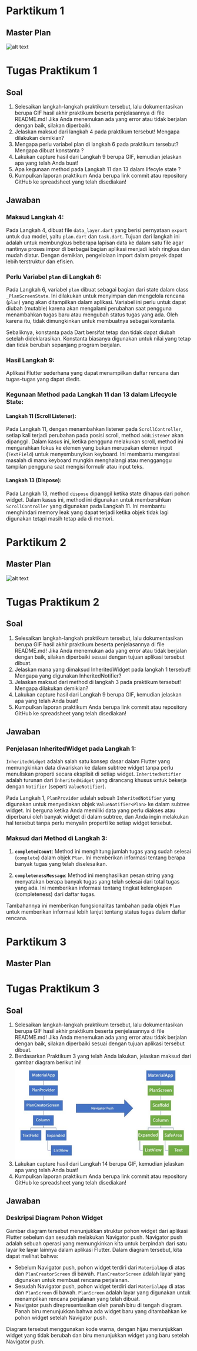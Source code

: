 # Parktikum 1

## Master Plan

![alt text](img/Praktikum1.gif)

# Tugas Praktikum 1

## Soal

1. Selesaikan langkah-langkah praktikum tersebut, lalu dokumentasikan berupa GIF hasil akhir praktikum beserta penjelasannya di file README.md! Jika Anda menemukan ada yang error atau tidak berjalan dengan baik, silakan diperbaiki.
2. Jelaskan maksud dari langkah 4 pada praktikum tersebut! Mengapa dilakukan demikian?
3. Mengapa perlu variabel plan di langkah 6 pada praktikum tersebut? Mengapa dibuat konstanta ?
4. Lakukan capture hasil dari Langkah 9 berupa GIF, kemudian jelaskan apa yang telah Anda buat!
5. Apa kegunaan method pada Langkah 11 dan 13 dalam lifecyle state ?
6. Kumpulkan laporan praktikum Anda berupa link commit atau repository GitHub ke spreadsheet yang telah disediakan!

## Jawaban

### Maksud Langkah 4:

Pada Langkah 4, dibuat file `data_layer.dart` yang berisi pernyataan `export` untuk dua model, yaitu `plan.dart` dan `task.dart`. Tujuan dari langkah ini adalah untuk membungkus beberapa lapisan data ke dalam satu file agar nantinya proses impor di berbagai bagian aplikasi menjadi lebih ringkas dan mudah diatur. Dengan demikian, pengelolaan import dalam proyek dapat lebih terstruktur dan efisien.

### Perlu Variabel `plan` di Langkah 6:

Pada Langkah 6, variabel `plan` dibuat sebagai bagian dari state dalam class `_PlanScreenState`. Ini dilakukan untuk menyimpan dan mengelola rencana (`plan`) yang akan ditampilkan dalam aplikasi. Variabel ini perlu untuk dapat diubah (mutable) karena akan mengalami perubahan saat pengguna menambahkan tugas baru atau mengubah status tugas yang ada. Oleh karena itu, tidak dimungkinkan untuk membuatnya sebagai konstanta.

Sebaliknya, konstanta pada Dart bersifat tetap dan tidak dapat diubah setelah dideklarasikan. Konstanta biasanya digunakan untuk nilai yang tetap dan tidak berubah sepanjang program berjalan.

### Hasil Langkah 9:

Aplikasi Flutter sederhana yang dapat menampilkan daftar rencana dan tugas-tugas yang dapat diedit.

### Kegunaan Method pada Langkah 11 dan 13 dalam Lifecycle State:

#### Langkah 11 (Scroll Listener):

Pada Langkah 11, dengan menambahkan listener pada `ScrollController`, setiap kali terjadi perubahan pada posisi scroll, method `addListener` akan dipanggil. Dalam kasus ini, ketika pengguna melakukan scroll, method ini mengarahkan fokus ke elemen yang bukan merupakan elemen input (`TextField`) untuk menyembunyikan keyboard. Ini membantu mengatasi masalah di mana keyboard mungkin menghalangi atau mengganggu tampilan pengguna saat mengisi formulir atau input teks.

#### Langkah 13 (Dispose):

Pada Langkah 13, method `dispose` dipanggil ketika state dihapus dari pohon widget. Dalam kasus ini, method ini digunakan untuk membersihkan `ScrollController` yang digunakan pada Langkah 11. Ini membantu menghindari memory leak yang dapat terjadi ketika objek tidak lagi digunakan tetapi masih tetap ada di memori.

# Parktikum 2

## Master Plan

![alt text](img/Praktikum2.gif)

# Tugas Praktikum 2

## Soal

1. Selesaikan langkah-langkah praktikum tersebut, lalu dokumentasikan berupa GIF hasil akhir praktikum beserta penjelasannya di file README.md! Jika Anda menemukan ada yang error atau tidak berjalan dengan baik, silakan diperbaiki sesuai dengan tujuan aplikasi tersebut dibuat.
2. Jelaskan mana yang dimaksud InheritedWidget pada langkah 1 tersebut! Mengapa yang digunakan InheritedNotifier?
3. Jelaskan maksud dari method di langkah 3 pada praktikum tersebut! Mengapa dilakukan demikian?
4. Lakukan capture hasil dari Langkah 9 berupa GIF, kemudian jelaskan apa yang telah Anda buat!
5. Kumpulkan laporan praktikum Anda berupa link commit atau repository GitHub ke spreadsheet yang telah disediakan!

## Jawaban

### Penjelasan InheritedWidget pada Langkah 1:

`InheritedWidget` adalah salah satu konsep dasar dalam Flutter yang memungkinkan data diwariskan ke dalam subtree widget tanpa perlu menuliskan properti secara eksplisit di setiap widget. `InheritedNotifier` adalah turunan dari `InheritedWidget` yang dirancang khusus untuk bekerja dengan `Notifier` (seperti `ValueNotifier`).

Pada Langkah 1, `PlanProvider` adalah sebuah `InheritedNotifier` yang digunakan untuk menyediakan objek `ValueNotifier<Plan>` ke dalam subtree widget. Ini berguna ketika Anda memiliki data yang perlu diakses atau diperbarui oleh banyak widget di dalam subtree, dan Anda ingin melakukan hal tersebut tanpa perlu menyalin properti ke setiap widget tersebut.

### Maksud dari Method di Langkah 3:

1. **`completedCount`**: Method ini menghitung jumlah tugas yang sudah selesai (`complete`) dalam objek `Plan`. Ini memberikan informasi tentang berapa banyak tugas yang telah diselesaikan.

2. **`completenessMessage`**: Method ini menghasilkan pesan string yang menyatakan berapa banyak tugas yang telah selesai dari total tugas yang ada. Ini memberikan informasi tentang tingkat kelengkapan (completeness) dari daftar tugas.

Tambahannya ini memberikan fungsionalitas tambahan pada objek `Plan` untuk memberikan informasi lebih lanjut tentang status tugas dalam daftar rencana.

# Parktikum 3

## Master Plan

# Tugas Praktikum 3

## Soal

1. Selesaikan langkah-langkah praktikum tersebut, lalu dokumentasikan berupa GIF hasil akhir praktikum beserta penjelasannya di file README.md! Jika Anda menemukan ada yang error atau tidak berjalan dengan baik, silakan diperbaiki sesuai dengan tujuan aplikasi tersebut dibuat.
2. Berdasarkan Praktikum 3 yang telah Anda lakukan, jelaskan maksud dari gambar diagram berikut ini!
   ![alt text](img/M1.png)
3. Lakukan capture hasil dari Langkah 14 berupa GIF, kemudian jelaskan apa yang telah Anda buat!
4. Kumpulkan laporan praktikum Anda berupa link commit atau repository GitHub ke spreadsheet yang telah disediakan!

## Jawaban

### Deskripsi Diagram Pohon Widget

Gambar diagram tersebut menunjukkan struktur pohon widget dari aplikasi Flutter sebelum dan sesudah melakukan Navigator push. Navigator push adalah sebuah operasi yang memungkinkan kita untuk berpindah dari satu layar ke layar lainnya dalam aplikasi Flutter. Dalam diagram tersebut, kita dapat melihat bahwa:

- Sebelum Navigator push, pohon widget terdiri dari `MaterialApp` di atas dan `PlanCreatorScreen` di bawah. `PlanCreatorScreen` adalah layar yang digunakan untuk membuat rencana perjalanan.
- Sesudah Navigator push, pohon widget terdiri dari `MaterialApp` di atas dan `PlanScreen` di bawah. `PlanScreen` adalah layar yang digunakan untuk menampilkan rencana perjalanan yang telah dibuat.
- Navigator push direpresentasikan oleh panah biru di tengah diagram. Panah biru menunjukkan bahwa ada widget baru yang ditambahkan ke pohon widget setelah Navigator push.

Diagram tersebut menggunakan kode warna, dengan hijau menunjukkan widget yang tidak berubah dan biru menunjukkan widget yang baru setelah Navigator push.
